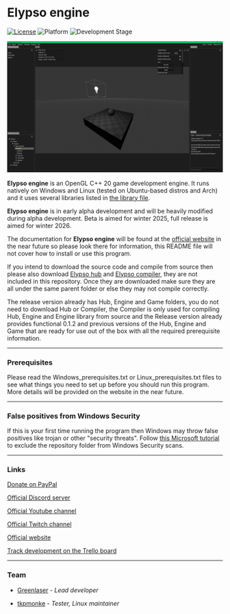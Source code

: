 # Elypso engine

[![License](https://img.shields.io/badge/license-Proprietary-blue)](LICENSE.md)
![Platform](https://img.shields.io/badge/platform-Windows%20%7C%20Linux-brightgreen)
![Development Stage](https://img.shields.io/badge/development-Alpha-yellow)

![Engine screenshot](image.png)

**Elypso engine** is an OpenGL C++ 20 game development engine. It runs natively on Windows and Linux (tested on Ubuntu-based distros and Arch) and it uses several libraries listed in [the library file](LIBRARIES.md).

**Elypso engine** is in early alpha development and will be heavily modified during alpha development. Beta is aimed for winter 2025, full release is aimed for winter 2026.

The documentation for **Elypso engine** will be found at the [official website](https://elypsoengine.com)  in the near future so please look there for information, this README file will not cover how to install or use this program.

If you intend to download the source code and compile from source then please also download [Elypso hub](https://github.com/Lost-Empire-Entertainment/Elypso-hub)
 and [Elypso compiler](https://github.com/Lost-Empire-Entertainment/Elypso-compiler), they are not included in this repository. Once they are downloaded make sure they are all under the same parent folder or else they may not compile correctly.

The release version already has Hub, Engine and Game folders, you do not need to download Hub or Compiler, the Compiler is only used for compiling Hub, Engine and Engine library from source and the Release version already provides functional 0.1.2 and previous versions of the Hub, Engine and Game that are ready for use out of the box with all the required prerequisite information. 
 
---

### Prerequisites

Please read the Windows_prerequisites.txt or Linux_prerequisites.txt files to see what things you need to set up before you should run this program. More details will be provided on the website in the near future.

---

### False positives from Windows Security

If this is your first time running the program then Windows may throw false positives like trojan or other "security threats". Follow [this Microsoft tutorial](https://support.microsoft.com/en-us/windows/add-an-exclusion-to-windows-security-811816c0-4dfd-af4a-47e4-c301afe13b26) to exclude the repository folder from Windows Security scans.

---

### Links

[Donate on PayPal](https://www.paypal.com/donate/?hosted_button_id=QWG8SAYX5TTP6)

[Official Discord server](https://discord.gg/jkvasmTND5)

[Official Youtube channel](https://youtube.com/greenlaser)

[Official Twitch channel](https://www.twitch.tv/greenlaseer)

[Official website](https://elypsoengine.com)

[Track development on the Trello board](https://trello.com/b/hbt6ebCZ/elypso-engine)

---

### Team

* [Greenlaser](https://github.com/greeenlaser) - *Lead developer*

* [tkpmonke](https://github.com/tkpmonke) - *Tester, Linux maintainer*
